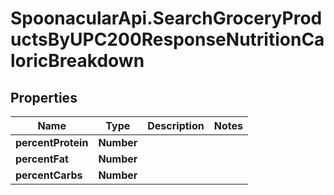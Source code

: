 # SpoonacularApi.SearchGroceryProductsByUPC200ResponseNutritionCaloricBreakdown

## Properties

Name | Type | Description | Notes
------------ | ------------- | ------------- | -------------
**percentProtein** | **Number** |  | 
**percentFat** | **Number** |  | 
**percentCarbs** | **Number** |  | 


